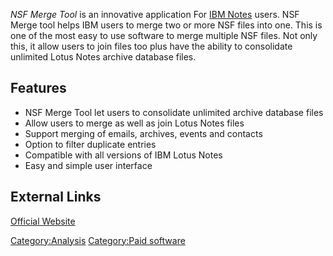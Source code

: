 *NSF Merge Tool* is an innovative application For [IBM
Notes](https://en.wikipedia.org/wiki/IBM_Notes) users. NSF Merge tool
helps IBM users to merge two or more NSF files into one. This is one of
the most easy to use software to merge multiple NSF files. Not only
this, it allow users to join files too plus have the ability to
consolidate unlimited Lotus Notes archive database files.

## Features

- NSF Merge Tool let users to consolidate unlimited archive database
  files
- Allow users to merge as well as join Lotus Notes files
- Support merging of emails, archives, events and contacts
- Option to filter duplicate entries
- Compatible with all versions of IBM Lotus Notes
- Easy and simple user interface

## External Links

[Official
Website](https://www.sysinfotools.com/recovery/merge-nsf-files.php)

[Category:Analysis](Category:Analysis "wikilink") [Category:Paid
software](Category:Paid_software "wikilink")